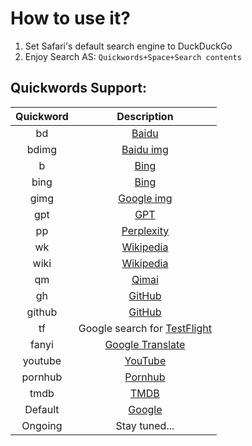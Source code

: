 # How to use it?

1. Set Safari's default search engine to DuckDuckGo
2. Enjoy Search AS: `Quickwords+Space+Search contents`

## Quickwords Support:

| Quickword | Description                          |
|:---------:|:------------------------------------:|
|    bd     | [Baidu](https://www.baidu.com/)      |
|  bdimg    | [Baidu img](https://image.baidu.com/)|
|     b     | [Bing](https://www.bing.com/)        |
|   bing    | [Bing](https://www.bing.com/)        |
|   gimg    | [Google img](https://images.google.com/)|
|   gpt    | [GPT](https://chatgpt.com/)        |
|   pp    | [Perplexity](https://www.perplexity.ai)        |
|    wk     | [Wikipedia](https://zh.wikipedia.org/)|
|   wiki    | [Wikipedia](https://zh.wikipedia.org/)|
|    qm     | [Qimai](https://www.qimai.cn/)      |
|    gh     | [GitHub](https://github.com/)        |
|  github   | [GitHub](https://github.com/)        |
|    tf     | Google search for [TestFlight](https://testflight.apple.com/) |
|  fanyi    | [Google Translate](https://translate.google.com/)           |
|  youtube  | [YouTube](https://www.youtube.com/)  |
|  pornhub  | [Pornhub](https://cn.pornhub.com/)   |
|   tmdb    | [TMDB](https://www.themoviedb.org/)  |
|  Default  | [Google](https://www.google.com/)    |
| Ongoing   | Stay tuned...                        |
